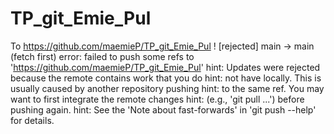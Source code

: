 # TP_git_Emie_Pul

To https://github.com/maemieP/TP_git_Emie_Pul
 ! [rejected]        main -> main (fetch first)
error: failed to push some refs to 'https://github.com/maemieP/TP_git_Emie_Pul'
hint: Updates were rejected because the remote contains work that you do
hint: not have locally. This is usually caused by another repository pushing
hint: to the same ref. You may want to first integrate the remote changes
hint: (e.g., 'git pull ...') before pushing again.
hint: See the 'Note about fast-forwards' in 'git push --help' for details.

